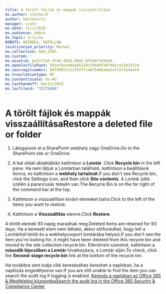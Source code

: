 ```yaml
---
title: A törölt fájlok és mappák visszaállítása
ms.author: stevhord
author: bentoncity
manager: scotv
ms.date: 11/1/2018
ms.audience: Admin
ms.topic: article
ROBOTS: NOINDEX, NOFOLLOW
localization_priority: Normal
ms.collection: Adm_O365
ms.custom: ''
ms.assetid: ba1573a5-9f44-482b-8082-6f648f169449
ms.openlocfilehash: 93dc59ce44dab51281f0480fe0f401ca22e1f519
ms.sourcegitcommit: 9d78905c512192ffc4675468abd2efc5f2e4baf4
ms.translationtype: MT
ms.contentlocale: hu-HU
ms.lasthandoff: 04/23/2019
ms.locfileid: "32371084"
---
```

# <a name="restore-a-deleted-file-or-folder"></a><span data-ttu-id="5ba61-102">A törölt fájlok és mappák visszaállítása</span><span class="sxs-lookup"><span data-stu-id="5ba61-102">Restore a deleted file or folder</span></span>

1. <span data-ttu-id="5ba61-103">Látogasson el a SharePoint-webhely vagy OneDrive.</span><span class="sxs-lookup"><span data-stu-id="5ba61-103">Go to the SharePoint site or OneDrive.</span></span>
    
2. <span data-ttu-id="5ba61-104">A bal oldali ablaktáblán kattintson a **Lomtár** .</span><span class="sxs-lookup"><span data-stu-id="5ba61-104">Click **Recycle bin** in the left pane.</span></span> <span data-ttu-id="5ba61-105">Ha nem látjuk a Lomtárban található, kattintson a beállítások ikonra, és kattintson a **webhely tartalmát**.</span><span class="sxs-lookup"><span data-stu-id="5ba61-105">If you don't see Recycle bin, click the Settings icon, and then click **Site contents**.</span></span> <span data-ttu-id="5ba61-106">A Lomtár jobb szélén a parancssáv tetején van.</span><span class="sxs-lookup"><span data-stu-id="5ba61-106">The Recycle Bin is on the far right of the command bar at the top.</span></span>
    
3. <span data-ttu-id="5ba61-107">Kattintson a visszaállítani kívánt elemeket balra.</span><span class="sxs-lookup"><span data-stu-id="5ba61-107">Click to the left of the items you want to restore.</span></span>
    
4. <span data-ttu-id="5ba61-108">Kattintson a **Visszaállítás** elemre.</span><span class="sxs-lookup"><span data-stu-id="5ba61-108">Click **Restore**.</span></span>
    
<span data-ttu-id="5ba61-109">A törölt elemek 93 napig maradnak meg.</span><span class="sxs-lookup"><span data-stu-id="5ba61-109">Deleted items are retained for 93 days.</span></span> <span data-ttu-id="5ba61-110">Ha a keresett elem nem látható, akkor előfordulhat, hogy lett a Lomtárból törölt és a webhelycsoport lomtárába helyezi.</span><span class="sxs-lookup"><span data-stu-id="5ba61-110">If you don't see the item you're looking for, it might have been deleted from this recycle bin and moved to the site collection recycle bin.</span></span> <span data-ttu-id="5ba61-111">Ellenőrizni szeretné, kattintson a **második lépcsőben a Lomtár** hivatkozásra, a Lomtár alján.</span><span class="sxs-lookup"><span data-stu-id="5ba61-111">To check, click the **Second-stage recycle bin** link at the bottom of the recycle bin.</span></span> 
  
<span data-ttu-id="5ba61-112">Ha továbbra sem tudja cikk kereséséhez kereshet a naplóban, ha a naplózás engedélyezve van.</span><span class="sxs-lookup"><span data-stu-id="5ba61-112">If you are still unable to find the item you can search the audit log if logging is enabled.</span></span> [<span data-ttu-id="5ba61-113">Keresés a naplóban az Office 365 &amp; Megfelelési központba</span><span class="sxs-lookup"><span data-stu-id="5ba61-113">Search the audit log in the Office 365 Security &amp; Compliance Center</span></span>](https://support.office.com/article/0d4d0f35-390b-4518-800e-0c7ec95e946c.aspx)
  


